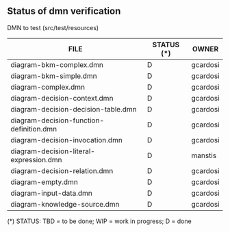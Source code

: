 Status of dmn verification
--------------------------


DMN to test (src/test/resources)

| FILE  | STATUS (*) | OWNER |
|---|---|---|
|diagram-bkm-complex.dmn|D|gcardosi|
|diagram-bkm-simple.dmn|D|gcardosi|
|diagram-complex.dmn|D|gcardosi|
|diagram-decision-context.dmn|D|gcardosi|
|diagram-decision-decision-table.dmn|D|gcardosi|
|diagram-decision-function-definition.dmn|D|gcardosi|
|diagram-decision-invocation.dmn|D|gcardosi|
|diagram-decision-literal-expression.dmn|D|manstis|
|diagram-decision-relation.dmn|D|gcardosi|
|diagram-empty.dmn|D|gcardosi|
|diagram-input-data.dmn|D|gcardosi|
|diagram-knowledge-source.dmn|D|gcardosi|

(*) STATUS: TBD = to be done; WIP = work in progress; D = done
